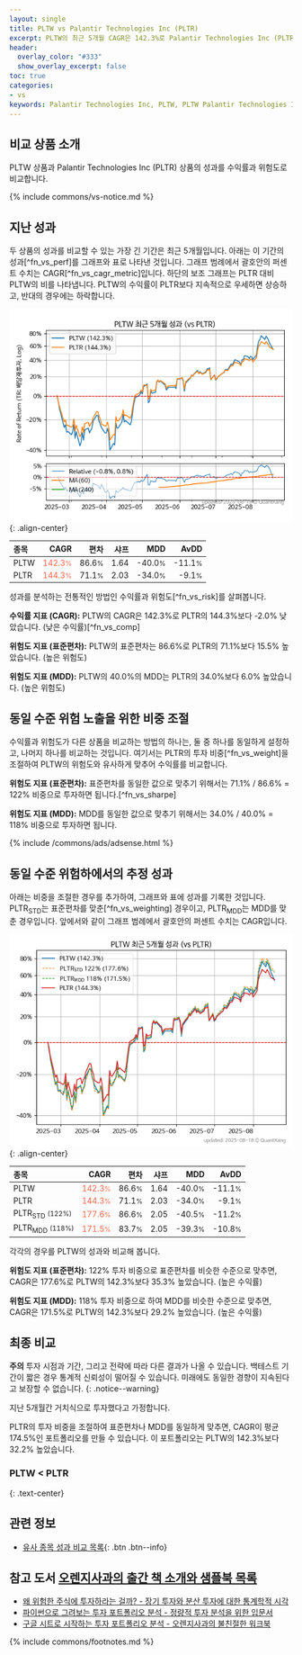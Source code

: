 ```yaml
---
layout: single
title: PLTW vs Palantir Technologies Inc (PLTR)
excerpt: PLTW의 최근 5개월 CAGR은 142.3%로 Palantir Technologies Inc (PLTR)의 144.3%보다 -2.0% 낮았습니다.
header:
  overlay_color: "#333"
  show_overlay_excerpt: false
toc: true
categories:
- vs
keywords: Palantir Technologies Inc, PLTW, PLTW Palantir Technologies Inc 비교, PLTR, PLTW PLTW 비교
---
```


## 비교 상품 소개


PLTW 상품과 Palantir Technologies Inc (PLTR) 상품의 성과를 수익률과 위험도로 비교합니다.





{% include commons/vs-notice.md %}

## 지난 성과

두 상품의 성과를 비교할 수 있는 가장 긴 기간은 최근 5개월입니다. 아래는 이 기간의 성과[^fn_vs_perf]를 그래프와 표로 나타낸 것입니다.
그래프 범례에서 괄호안의 퍼센트 수치는 CAGR[^fn_vs_cagr_metric]입니다.
하단의 보조 그래프는 PLTR 대비 PLTW의 비를 나타냅니다.
PLTW의 수익률이 PLTR보다 지속적으로 우세하면 상승하고, 반대의 경우에는 하락합니다.

![PLTW](/vs/images/pltw-vs-pltr_dual.png){: .align-center}

| **종목** | **CAGR** | **편차** | **샤프** | **MDD** | **AvDD** |
| :------------ | ------: | -----------: | -------: | ------: | -------: |
| PLTW | <span style="color: tomato">142.3<small>%</small></span> | 86.6<small>%</small> | 1.64 | -40.0<small>%</small> | -11.1<small>%</small> |
| PLTR | <span style="color: tomato">144.3<small>%</small></span> | 71.1<small>%</small> | 2.03 | -34.0<small>%</small> | -9.1<small>%</small> |

<!-- more -->


성과를 분석하는 전통적인 방법인 수익률과 위험도[^fn_vs_risk]를 살펴봅니다.

**수익률 지표 (CAGR):** PLTW의 CAGR은 142.3%로 PLTR의 144.3%보다 -2.0% 낮았습니다. (낮은 수익률)[^fn_vs_comp]

**위험도 지표 (표준편차):** PLTW의 표준편차는 86.6%로 PLTR의 71.1%보다 15.5% 높았습니다. (높은 위험도)

**위험도 지표 (MDD):** PLTW의 40.0%의 MDD는 PLTR의 34.0%보다 6.0% 높았습니다. (높은 위험도)



## 동일 수준 위험 노출을 위한 비중 조절

수익률과 위험도가 다른 상품을 비교하는 방법의 하나는, 둘 중 하나를 동일하게 설정하고, 나머지 하나를 비교하는 것입니다.
여기서는 PLTR의 투자 비중[^fn_vs_weight]을 조절하여 PLTW의 위험도와 유사하게 맞추어 수익률를 비교합니다.

**위험도 지표 (표준편차):** 표준편차를 동일한 값으로 맞추기 위해서는 71.1% / 86.6% = 122% 비중으로 투자하면 됩니다.[^fn_vs_sharpe]

**위험도 지표 (MDD):** MDD를 동일한 값으로 맞추기 위해서는 34.0% / 40.0% = 118% 비중으로 투자하면 됩니다.


{% include /commons/ads/adsense.html %}



## 동일 수준 위험하에서의 추정 성과

아래는 비중을 조절한 경우를 추가하여, 그래프와 표에 성과를 기록한 것입니다.
PLTR<sub>STD</sub>는 표준편차를 맞춘[^fn_vs_weighting] 경우이고, PLTR<sub>MDD</sub>는 MDD를 맞춘 경우입니다.
앞에서와 같이 그래프 범례에서 괄호안의 퍼센트 수치는 CAGR입니다.


![PLTW](/vs/images/pltw-vs-pltr.png){: .align-center}



| **종목** | **CAGR** | **편차** | **샤프** | **MDD** | **AvDD** |
| :------------ | ------: | -----------: | -------: | ------: | -------: |
| PLTW | <span style="color: tomato">142.3<small>%</small></span> | 86.6<small>%</small> | 1.64 | -40.0<small>%</small> | -11.1<small>%</small> |
| PLTR | <span style="color: tomato">144.3<small>%</small></span> | 71.1<small>%</small> | 2.03 | -34.0<small>%</small> | -9.1<small>%</small> |
| PLTR<sub>STD</sub> <small>(122%)</small> | <span style="color: tomato">177.6<small>%</small></span> | 86.6<small>%</small> | 2.05 | -40.5<small>%</small> | -11.2<small>%</small> |
| PLTR<sub>MDD</sub> <small>(118%)</small> | <span style="color: tomato">171.5<small>%</small></span> | 83.7<small>%</small> | 2.05 | -39.3<small>%</small> | -10.8<small>%</small> |



각각의 경우를 PLTW의 성과와 비교해 봅니다.

**위험도 지표 (표준편차):** 122% 투자 비중으로 표준편차를 비슷한 수준으로 맞추면, CAGR은 177.6%로 PLTW의 142.3%보다 35.3% 높았습니다. (높은 수익률)

**위험도 지표 (MDD):** 118% 투자 비중으로 하여 MDD를 비슷한 수준으로 맞추면, CAGR은 171.5%로 PLTW의 142.3%보다 29.2% 높았습니다. (높은 수익률)




## 최종 비교

**주의** 투자 시점과 기간, 그리고 전략에 따라 다른 결과가 나올 수 있습니다. 백테스트 기간이 짧은 경우 통계적 신뢰성이 떨어질 수 있습니다. 미래에도 동일한 경향이 지속된다고 보장할 수 없습니다.
{: .notice--warning}

지난 5개월간 거치식으로 투자했다고 가정합니다.

PLTR의 투자 비중을 조절하여 표준편차나 MDD를 동일하게 맞추면, CAGR이 평균 174.5%인 포트폴리오를 만들 수 있습니다.
이 포트폴리오는 PLTW의 142.3%보다 32.2% 높았습니다.

### PLTW &lt; PLTR
{: .text-center}


## 관련 정보

- [유사 종목 성과 비교 목록](/vs/){: .btn .btn--info}


## 참고 도서 [오렌지사과의 출간 책 소개와 샘플북 목록](https://kongdori.tistory.com/691)

- [왜 위험한 주식에 투자하라는 걸까? - 장기 투자와 분산 투자에 대한 통계학적 시각](https://kongdori.tistory.com/421)
- [파이썬으로 그려보는 투자 포트폴리오 분석  - 정량적 투자 분석을 위한 입문서](https://kongdori.tistory.com/643)
- [구글 시트로 시작하는 투자 포트폴리오 분석 - 오렌지사과의 불친절한 워크북](https://kongdori.tistory.com/449)

{% include commons/footnotes.md %}